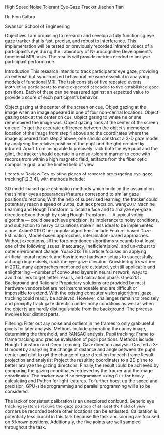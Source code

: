 High Speed Noise Tolerant Eye-Gaze Tracker
Jiachen Tian

Dr. Finn Calbro

Swanson School of Engineering

Objectives
I am proposing to research and develop a fully functioning eye gaze tracker that is fast, precise, and robust to interference. This implementation will be tested on previously recorded infrared videos of a participant’s eye during the Laboratory of Neurocognitive Development’s functional MRI tasks. The results will provide metrics needed to analyse participant performance.

Introduction
This research intends to track participants’ eye gaze, providing an external but synchronized behavioral measure essential in analyzing models of functional MRI. The task consists of five repeated events instructing participants to make expected saccades to five established gaze positions. Each of these can be measured against an expected value to provide a score of each participant’s behavior.

Object gazing at the center of the screen on cue.
Object gazing at the image when an image appeared in one of four non-central locations.
Object gazing back at the center on cue.
Object gazing to where he or she remembered the image was.
Object gazing back at the center of the screen on cue.
To get the accurate difference between the object’s memorized location of the image from step 4 above and the coordinates where the image appeared from step 2 above, one should construct a 3-D gaze model by analyzing the relative position of the pupil and the glint created by infrared. Apart from being able to precisely track both the eye pupil and the glint, the tracker should operate in a noise-tolerant manner to cope with records from within a high magnetic field, artifacts from the fiber optic composite grid, and the limited field of view.

Literature Review
Few existing pieces of research are targeting eye-gaze tracking[1,2,3,4], with methods include:

3D model-based gaze estimation methods which build on the assumption that similar eyes appearances/features correspond to similar gaze positions/directions; With the help of supervised learning, the tracker could potentially reach a speed of 30fps, but lack precision. Wang2017
Machine Learning and Hough Transform to localize face and to analyze eye-gaze direction; Even though by using Hough Transform — A typical voting algorithm — could one achieve precision, its intolerance to noisy conditions, and subjection to heavy calculations make it less ideal to be implemented alone. Aslam2019
Other popular algorithms include Feature-based Gaze Estimation, Model-based approaches, interpolation-based approaches. Without exceptions, all the fore-mentioned algorithms succumb to at least one of the following issues: Inaccuracy, Inefficient(slow), and un-robust to outer environment change. Yuan2013
This article focuses on applying artificial neural network and has intense hardware setups to successfully, although imprecisely, track the eye-gaze direction. Considering it’s written in 2012, many approaches mentioned are outdated, yet still applicable and enlightening --number of convoluted layers in neural network, ways to avoid outliers to get better results, and calibration phase. Gneo2012
Background and Rationale
Proprietary solutions are provided by most hardware vendors but are not interchangeable and are difficult or impossible to extend. With the existing computer vision algorithms, gaze tracking could readily be achieved. However, challenges remain to precisely and promptly track gaze direction under noisy conditions as well as when the objects are hardly distinguishable from the background. The process involves four distinct parts.

Filtering: Filter out any noise and outliers in the frames to only grab useful pixels for later analysis. Methods include generating the canny image, determining the threshold, and RANSAC analysis.
Pupil tracking: Frame to frame tracking and precise evaluation of pupil positions. Methods include Hough Transform and Deep Learning.
Gaze direction analysis: Created a 3-D model by analyzing the change of distance and angle between the pupil center and glint to get the change of gaze direction for each frame
Result projection and analysis: Project the resulting coordinates to a 2D plane to better analyze the gazing directions. Finally, the result could be achieved by comparing the gazing coordinates retrieved by the tracker and the image coordinates.
The tracker would be programmed using C++ for heavy calculating and Python for light features. To further boost up the speed and precision, GPU-side programming and parallel programming will also be considered.

The lack of consistent calibration is an unexplored confound. Generic eye tracking systems require the gaze position of at least the field of view corners be recorded before other locations can be estimated. Calibration is potentially less crucial in this task because the task and scoring are focused on 5 known positions. Additionally, the five points are well sampled throughout the task.
